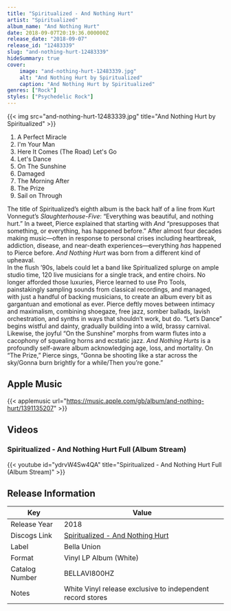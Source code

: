 ```yaml
---
title: "Spiritualized - And Nothing Hurt"
artist: "Spiritualized"
album_name: "And Nothing Hurt"
date: 2018-09-07T20:19:36.000000Z
release_date: "2018-09-07"
release_id: "12483339"
slug: "and-nothing-hurt-12483339"
hideSummary: true
cover:
    image: "and-nothing-hurt-12483339.jpg"
    alt: "And Nothing Hurt by Spiritualized"
    caption: "And Nothing Hurt by Spiritualized"
genres: ["Rock"]
styles: ["Psychedelic Rock"]
---
```


{{< img src="and-nothing-hurt-12483339.jpg" title="And Nothing Hurt by Spiritualized" >}}

<!-- section break -->

1. A Perfect Miracle
2. I'm Your Man
3. Here It Comes (The Road) Let's Go
4. Let's Dance
5. On The Sunshine
6. Damaged
7. The Morning After
8. The Prize
9. Sail on Through

<!-- section break -->


The title of Spiritualized’s eighth album is the back half of a line from Kurt Vonnegut’s <i>Slaughterhouse-Five</i>: “Everything was beautiful, and nothing hurt.” In a tweet, Pierce explained that starting with <i>And</i> “presupposes that something, or everything, has happened before.” After almost four decades making music—often in response to personal crises including heartbreak, addiction, disease, and near-death experiences—everything <i>has</i> happened to Pierce before. <i>And Nothing Hurt</i> was born from a different kind of upheaval.<br />
In the flush ’90s, labels could let a band like Spiritualized splurge on ample studio time, 120 live musicians for a single track, and entire choirs. No longer afforded those luxuries, Pierce learned to use Pro Tools, painstakingly sampling sounds from classical recordings, and managed, with just a handful of backing musicians, to create an album every bit as gargantuan and emotional as ever. Pierce deftly moves between intimacy and maximalism, combining shoegaze, free jazz, somber ballads, lavish orchestration, and synths in ways that shouldn’t work, but do. “Let’s Dance” begins wistful and dainty, gradually building into a wild, brassy carnival. Likewise, the joyful “On the Sunshine” morphs from warm flutes into a cacophony of squealing horns and ecstatic jazz. <i>And Nothing Hurts</i> is a profoundly self-aware album acknowledging age, loss, and mortality. On “The Prize,” Pierce sings, “Gonna be shooting like a star across the sky/Gonna burn brightly for a while/Then you’re gone.”



## Apple Music
{{< applemusic url="https://music.apple.com/gb/album/and-nothing-hurt/1391135207" >}}





## Videos
### Spiritualized - And Nothing Hurt Full (Album Stream)
{{< youtube id="ydrvW4Sw4QA" title="Spiritualized - And Nothing Hurt Full (Album Stream)" >}}<br>



## Release Information
|  Key           | Value                                                |
| ---------------| ---------------------------------------------------- |
| Release Year   | 2018                                   |
| Discogs Link   | [Spiritualized - And Nothing Hurt](https://www.discogs.com/release/12483339-Spiritualized-And-Nothing-Hurt) |
| Label          | Bella Union |
| Format         | Vinyl LP Album (White) |
| Catalog Number | BELLAVI800HZ |
| Notes | White Vinyl release exclusive to independent record stores |